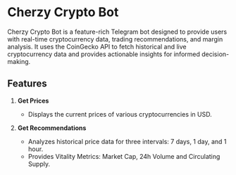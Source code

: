 # Cherzy Crypto Bot

Cherzy Crypto Bot is a feature-rich Telegram bot designed to provide users with real-time cryptocurrency data, trading recommendations, and margin analysis. It uses the CoinGecko API to fetch historical and live cryptocurrency data and provides actionable insights for informed decision-making.

## Features

1. **Get Prices**
   - Displays the current prices of various cryptocurrencies in USD.

2. **Get Recommendations**
   - Analyzes historical price data for three intervals: 7 days, 1 day, and 1 hour.
   - Provides Vitality Metrics: Market Cap, 24h Volume and Circulating Supply.
